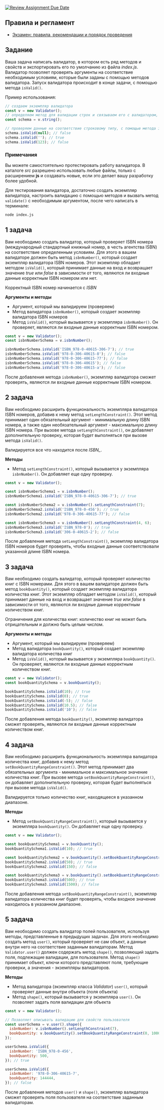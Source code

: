 [![Review Assignment Due Date](https://classroom.github.com/assets/deadline-readme-button-22041afd0340ce965d47ae6ef1cefeee28c7c493a6346c4f15d667ab976d596c.svg)](https://classroom.github.com/a/-nVjX56J)
## Правила и регламент

- [Экзамен: правила, рекомендации и порядок проведения](https://hexly.notion.site/d9289c18871c44508bc7c7f05a51d94f)

## Задание

Ваша задача написать валидатор, в котором есть ряд методов и свойств и экспортировать его по умолчанию из файла *index.js*. Валидатор позволяет проверять аргументы на соответствие необходимым условиям, которые были заданы с помощью методов валидатора. Запуск валидатора происходит в конце задачи, с помощью метода `isValid()`.

Пример использования:

```javascript
// создаем экземпляр валидатора
const v = new Validator();
// определяем метод для валидации строк и связываем его с валидатором, обращаясь к нему через переменную.
const schema = v.string();

// проверяем данные на соответствие строковому типу, с помощью метода isValid()
schema.isValid(null); // false
schema.isValid(''); // true
schema.isValid(123); // false
```

### Примечания

Вы можете самостоятельно протестировать работу валидатора. В каталоге *src* разрешено использовать любые файлы, только с расширением **js** и создавать новые, если это делает вашу разработку более удобной.

Для тестирования валидатора, достаточно создать экземпляр валидатора, настроить валидацию с помощью методов и вызвать метод `validate()` с необходимым аргументом, после чего написать в терминале:

```bash
node index.js
```

## 1 задача

Вам необходимо создать валидатор, который проверяет ISBN номера (международный стандартный книжный номер, в честь агентства ISBN) на соответствие определенным условиям. Для этого в вашем валидаторе должен быть метод `isbnNumber()`, который создает экземпляр валидатора ISBN номеров. Этот экземпляр обладает методом `isValid()`, который принимает данные на вход и возвращает значение *true* или *false* в зависимости от того, являются ли входные данные корректным ISBN номером или нет.

Корректный ISBN номер начинается с *ISBN*

**Аргументы и методы**

- Аргумент, который мы валидируем (проверяем)
- Метод валидатора `isbnNumber()`, который создает экземпляр валидатора ISBN номеров
- Метод `isValid()`, который вызывается у экземпляра `isbnNumber()`. Он проверяет, являются ли входные данные корректным ISBN номером.

```javascript
const v = new Validator();
const isbnNumberSchema = v.isbnNumber();

isbnNumberSchema.isValid('ISBN_978-0-40615-306-7'); // true
isbnNumberSchema.isValid('978-0-306-40615-8'); // false
isbnNumberSchema.isValid('978-0-306-40615-77'); // false
isbnNumberSchema.isValid('978-0-306-40615'); // false
isbnNumberSchema.isValid('978-0-306-40615-a'); // false
```

После добавления метода `isbnNumber()`, экземпляр валидатора сможет проверять, являются ли входные данные корректным ISBN номером.

## 2 задача

Вам необходимо расширить функциональность экземпляра валидатора ISBN номеров, добавив к нему метод `setLengthConstraint()`. Этот метод принимает один обязательный аргумент - минимальную длину ISBN номера, а также один необязательный аргумент - максимальную длину ISBN номера. При вызове метода `setLengthConstraint()`, он добавляет дополнительную проверку, которая будет выполняться при вызове метода `isValid()`.

Валидируется все что находится после *ISBN_*.

**Методы**

- Метод `setLengthConstraint()`, который вызывается у экземпляра `isbnNumber()`. Он добавляет еще одну проверку.

```javascript
const v = new Validator();

const isbnNumberSchema1 = v.isbnNumber();
isbnNumberSchema1.isValid('ISBN_978-0-40615-306-7'); // true

const isbnNumberSchema2 = v.isbnNumber().setLengthConstraint(7);
isbnNumberSchema2.isValid('ISBN_978-0-456'); // true
isbnNumberSchema2.isValid('978-0-306-40615-77'); // false

const isbnNumberSchema3 = v.isbnNumber().setLengthConstraint(4, 6);
isbnNumberSchema3.isValid('ISBN_978-0'); // true
isbnNumberSchema3.isValid('306-0-40615-2'); // false
```

После добавления метода `setLengthConstraint()`, экземпляр валидатора ISBN номеров будет проверять, чтобы входные данные соответствовали указанной длине ISBN номера.

## 3 задача

Вам необходимо создать валидатор, который проверяет количество книг с ISBN номерами. Для этого в вашем валидаторе должен быть метод `bookQuantity()`, который создает экземпляр валидатора количества книг. Этот экземпляр обладает методом `isValid()`, который принимает данные на вход и возвращает значение *true* или *false* в зависимости от того, являются ли входные данные корректным количеством книг.

Ограничения для количества книг: количество книг не может быть отрицательным и должно быть целым числом.

**Аргументы и методы**

- Аргумент, который мы валидируем (проверяем)
- Метод валидатора `bookQuantity()`, который создает экземпляр валидатора количества книг
- Метод `isValid()`, который вызывается у экземпляра `bookQuantity()`. Он проверяет, являются ли входные данные корректным количеством книг.

```javascript
const v = new Validator();
const bookQuantitySchema = v.bookQuantity();

bookQuantitySchema.isValid(10); // true
bookQuantitySchema.isValid(0); // true
bookQuantitySchema.isValid(-5); // false
bookQuantitySchema.isValid(10.5); // false
bookQuantitySchema.isValid('10'); // false
```

После добавления метода `bookQuantity()`, экземпляр валидатора сможет проверять, являются ли входные данные корректным количеством книг.

## 4 задача

Вам необходимо расширить функциональность экземпляра валидатора количества книг, добавив к нему метод `setBookQuantityRangeConstraint()`. Этот метод принимает два обязательных аргумента - минимальное и максимальное значение количества книг. При вызове метода `setBookQuantityRangeConstraint()`, он добавляет дополнительную проверку, которая будет выполняться при вызове метода `isValid()`.

Валидируется только количество книг, находящееся в указанном диапазоне.

**Методы**

- Метод `setBookQuantityRangeConstraint()`, который вызывается у экземпляра `bookQuantity()`. Он добавляет еще одну проверку.

```javascript
const v = new Validator();

const bookQuantitySchema1 = v.bookQuantity();
bookQuantitySchema1.isValid(10); // true

const bookQuantitySchema2 = v.bookQuantity().setBookQuantityRangeConstraint(0, 100);
bookQuantitySchema2.isValid(50); // true
bookQuantitySchema2.isValid(150); // false

const bookQuantitySchema3 = v.bookQuantity().setBookQuantityRangeConstraint(0, 1000);
bookQuantitySchema3.isValid(500); // true
bookQuantitySchema3.isValid(1500); // false
```

После добавления метода `setBookQuantityRangeConstraint()`, экземпляр валидатора количества книг будет проверять, чтобы входное значение находилось в указанном диапазоне.

## 5 задача

Вам необходимо создать валидатор полей пользователя, используя методы, представленные в предыдущих задачах. Для этого необходимо создать метод `user()`, который проверяет не сам объект, а данные внутри него на соответствие заданным валидаторам. Метод `Validator.user()` должен содержать метод `shape()`, позволяющий задать поля, подлежащие валидации, для пользователя. Метод `shape()` принимает объект, ключи которого представляют поля, требующие проверки, а значения - экземпляры валидаторов.

**Методы**

- Метод валидатора (экземпляр класса *Validator*) `user()`, который проверяет данные внутри объекта (поля объекта)
- Метод `shape()`, который вызывается у экземпляра `user()`. Он позволяет задать поля валидации для объекта

```javascript
const v = new Validator();

// Позволяет описывать валидацию для свойств пользователя
const userSchema = v.user().shape({
  isbnNumber: v.isbnNumber().setLengthConstraint(7),
  bookQuantity: v.bookQuantity().setBookQuantityRangeConstraint(0, 1000),
});

userSchema.isValid({
  isbnNumber: 'ISBN_978-0-456',
  bookQuantity: 500,
}); // true

userSchema.isValid({
  isbnNumber: '978-0-306-40615-7',
  bookQuantity: 144444,
}); // false
```

После добавления методов `user()` и `shape()`, экземпляр валидатора сможет проверять поля пользователя на соответствие заданным валидаторам.
